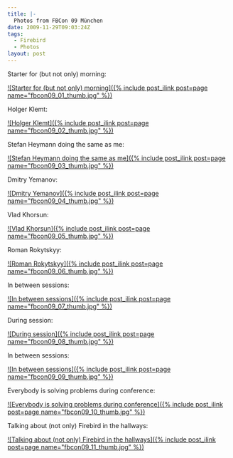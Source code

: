 ```yaml
---
title: |-
  Photos from FBCon 09 München
date: 2009-11-29T09:03:24Z
tags:
  - Firebird
  - Photos
layout: post
---
```

Starter for (but not only) morning:

[![Starter for (but not only) morning]({% include post_ilink post=page name="fbcon09_01_thumb.jpg" %})][1]

Holger Klemt:

[![Holger Klemt]({% include post_ilink post=page name="fbcon09_02_thumb.jpg" %})][2]

Stefan Heymann doing the same as me:

[![Stefan Heymann doing the same as me]({% include post_ilink post=page name="fbcon09_03_thumb.jpg" %})][3]

Dmitry Yemanov:

[![Dmitry Yemanov]({% include post_ilink post=page name="fbcon09_04_thumb.jpg" %})][4]

Vlad Khorsun:

[![Vlad Khorsun]({% include post_ilink post=page name="fbcon09_05_thumb.jpg" %})][5]

Roman Rokytskyy:

[![Roman Rokytskyy]({% include post_ilink post=page name="fbcon09_06_thumb.jpg" %})][6]

In between sessions:

[![In between sessions]({% include post_ilink post=page name="fbcon09_07_thumb.jpg" %})][7]

During session:

[![During session]({% include post_ilink post=page name="fbcon09_08_thumb.jpg" %})][8]

In between sessions:

[![In between sessions]({% include post_ilink post=page name="fbcon09_09_thumb.jpg" %})][9]

Everybody is solving problems during conference:

[![Everybody is solving problems during conference]({% include post_ilink post=page name="fbcon09_10_thumb.jpg" %})][10]

Talking about (not only) Firebird in the hallways:

[![Talking about (not only) Firebird in the hallways]({% include post_ilink post=page name="fbcon09_11_thumb.jpg" %})][11]

[1]: /i/231064/fbcon09_01.jpg
[2]: /i/231064/fbcon09_02.jpg
[3]: /i/231064/fbcon09_03.jpg
[4]: /i/231064/fbcon09_04.jpg
[5]: /i/231064/fbcon09_05.jpg
[6]: /i/231064/fbcon09_06.jpg
[7]: /i/231064/fbcon09_07.jpg
[8]: /i/231064/fbcon09_08.jpg
[9]: /i/231064/fbcon09_09.jpg
[10]: /i/231064/fbcon09_10.jpg
[11]: /i/231064/fbcon09_11.jpg